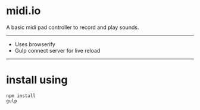 # midi.io
A basic midi pad controller to record and play sounds.

---

+ Uses browserify
+ Gulp connect server for live reload

---

# install using 

```
npm install
gulp
```
